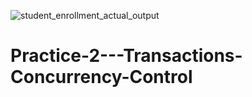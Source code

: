 ![student_enrollment_actual_output](https://github.com/user-attachments/assets/b6581452-3f29-4130-a11d-6b365ca869f1)
# Practice-2---Transactions-Concurrency-Control
